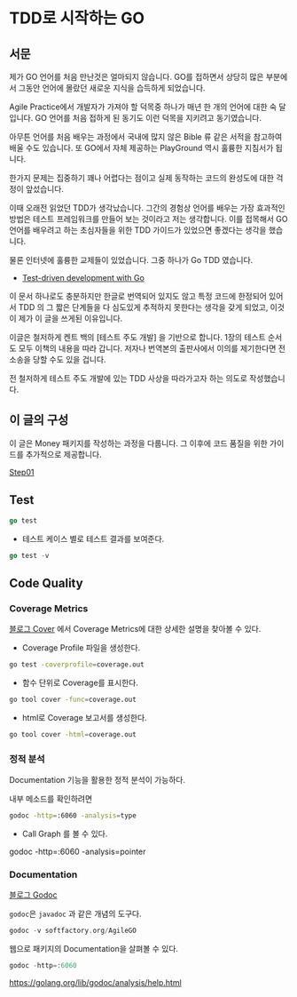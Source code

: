 # TDD로 시작하는 GO

## 서문

제가 GO 언어를 처음 만난것은 얼마되지 않습니다. GO를 접하면서 상당히 많은 부분에
서 그동안 언어에 몰랐던 새로운 지식을 습득하게 되었습니다.

Agile Practice에서 개발자가 가져야 할 덕목중 하나가 매년 한 개의 언어에 대한 숙
달입니다. GO 언어를 처음 접하게 된 동기도 이런 덕목을 지키려고 동기였습니다.

아무튼 언어를 처음 배우는 과정에서 국내에 많지 않은 Bible 류 같은 서적을 참고하여
배울 수도 있습니다. 또 GO에서 자체 제공하는 PlayGround 역시 훌륭한 지침서가 됩니다.

한가지 문제는 집중하기 꽤나 어렵다는 점이고 실제 동작하는 코드의 완성도에 대한
걱정이 앞섰습니다.

이때 오래전 읽었던 TDD가 생각났습니다. 그간의 경험상 언어를 배우는 가장 효과적인
방법은 테스트 프레임워크를 만들어 보는 것이라고 저는 생각합니다. 이를 접목해서
GO 언어를 배우려고 하는 초심자들을 위한 TDD 가이드가 있었으면 좋겠다는 생각을
했습니다.

물론 인터넷에 훌륭한 교제들이 있었습니다. 그중 하나가 Go TDD 였습니다.

* [Test-driven development with Go](https://leanpub.com/golang-tdd/read#leanpub-auto-test-driven-development)

이 문서 하나로도 충분하지만 한글로 번역되어 있지도 않고 특정 코드에 한정되어 있어서
TDD 의 그 짧은 단계들을 다 심도있게 추적하지 못한다는 생각을 갖게 되었고, 이것이
제가 이 글을 쓰게된 이유입니다.

이글은 철저하게 켄트 백의 [테스트 주도 개발] 을 기반으로 합니다.
1장의 테스트 순서도 모두 이책의 내용을 따라 갑니다.
저자나 번역본의 출판사에서 이의를 제기한다면 전 소송을 당할 수도 있을 겁니다.

전 철저하게 테스트 주도 개발에 있는 TDD 사상을 따라가고자 하는 의도로 작성했습니다.

## 이 글의 구성

이 글은 Money 패키지를 작성하는 과정을 다룹니다.
그 이후에 코드 품질을 위한 가이드를 추가적으로 제공합니다.

[Step01](./Step01/)

## Test

```go
go test
```
* 테스트 케이스 별로 테스트 결과를 보여준다.
```go
go test -v
```

## Code Quality

### Coverage Metrics
[블로그 Cover](http://blog.golang.org/cover) 에서 Coverage Metrics에 대한 상세한 설명을 찾아볼 수 있다.

* Coverage Profile 파일을 생성한다.

```bash
go test -coverprofile=coverage.out
```

* 함수 단위로 Coverage를 표시한다.

```bash
go tool cover -func=coverage.out
```

* html로 Coverage 보고서를 생성한다.

```bash
go tool cover -html=coverage.out
```

### 정적 분석

Documentation 기능을 활용한 정적 분석이 가능하다.

내부 메소드를 확인하려면

```bash
godoc -http=:6060 -analysis=type
```

* Call Graph 를 볼 수 있다.

godoc -http=:6060 -analysis=pointer

### Documentation

[블로그 Godoc](http://blog.golang.org/godoc-documenting-go-code)

`godoc`은 `javadoc` 과 같은 개념의 도구다.

```go
godoc -v softfactory.org/AgileGO
```

웹으로 패키지의 Documentation을 살펴볼 수 있다.
```go
godoc -http=:6060
```

https://golang.org/lib/godoc/analysis/help.html
